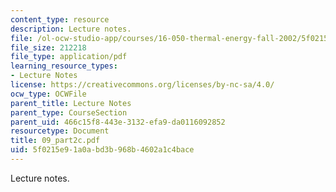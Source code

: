 ```yaml
---
content_type: resource
description: Lecture notes.
file: /ol-ocw-studio-app/courses/16-050-thermal-energy-fall-2002/5f0215e91a0abd3b968b4602a1c4bace_09_part2c.pdf
file_size: 212218
file_type: application/pdf
learning_resource_types:
- Lecture Notes
license: https://creativecommons.org/licenses/by-nc-sa/4.0/
ocw_type: OCWFile
parent_title: Lecture Notes
parent_type: CourseSection
parent_uid: 466c15f8-443e-3132-efa9-da0116092852
resourcetype: Document
title: 09_part2c.pdf
uid: 5f0215e9-1a0a-bd3b-968b-4602a1c4bace
---
```

Lecture notes.
